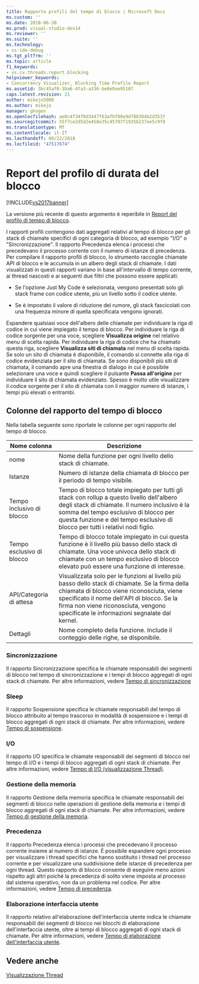 ```yaml
---
title: Rapporto profili del tempo di blocco | Microsoft Docs
ms.custom: ''
ms.date: 2018-06-30
ms.prod: visual-studio-dev14
ms.reviewer: ''
ms.suite: ''
ms.technology:
- vs-ide-debug
ms.tgt_pltfrm: ''
ms.topic: article
f1_keywords:
- vs.cv.threads.report.blocking
helpviewer_keywords:
- Concurrency Visualizer, Blocking Time Profile Report
ms.assetid: 3bc45af0-3ba6-4fa3-a336-be8e9ae95107
caps.latest.revision: 21
author: mikejo5000
ms.author: mikejo
manager: ghogen
ms.openlocfilehash: ae0c4f34f0d3447f63afbf08e9d788304b2d353f
ms.sourcegitcommit: 55f7ce2d5d2e458e35c45787f1935b237ee5c9f8
ms.translationtype: MT
ms.contentlocale: it-IT
ms.lasthandoff: 08/22/2018
ms.locfileid: "47517674"
---
```

# <a name="blocking-time-profile-report"></a>Report del profilo di durata del blocco
[!INCLUDE[vs2017banner](../includes/vs2017banner.md)]

La versione più recente di questo argomento è reperibile in [Report del profilo di tempo di blocco](https://docs.microsoft.com/visualstudio/profiling/blocking-time-profile-report).  
  
I rapporti profili contengono dati aggregati relativi al tempo di blocco per gli stack di chiamate specifici di ogni categoria di blocco, ad esempio "I/O" o "Sincronizzazione". Il rapporto Precedenza elenca i processi che precedevano il processo corrente con il numero di istanze di precedenza. Per compilare il rapporto profili di blocco, lo strumento raccoglie chiamate API di blocco e le accumula in un albero degli stack di chiamate. I dati visualizzati in questi rapporti variano in base all'intervallo di tempo corrente, ai thread nascosti e ai seguenti due filtri che possono essere applicati:  
  
-   Se l'opzione Just My Code è selezionata, vengono presentati solo gli stack frame con codice utente, più un livello sotto il codice utente.  
  
-   Se è impostato il valore di riduzione del rumore, gli stack fascicolati con una frequenza minore di quella specificata vengono ignorati.  
  
 Espandere qualsiasi voce dell'albero delle chiamate per individuare la riga di codice in cui viene impiegato il tempo di blocco. Per individuare la riga di codice sorgente per una voce, scegliere **Visualizza origine** nel relativo menu di scelta rapida. Per individuare la riga di codice che ha chiamato questa riga, scegliere **Visualizza siti di chiamata** nel menu di scelta rapida. Se solo un sito di chiamata è disponibile, il comando si connette alla riga di codice evidenziata per il sito di chiamata. Se sono disponibili più siti di chiamata, il comando apre una finestra di dialogo in cui è possibile selezionare una voce e quindi scegliere il pulsante **Passa all'origine** per individuare il sito di chiamata evidenziato. Spesso è molto utile visualizzare il codice sorgente per il sito di chiamata con il maggior numero di istanze, i tempi più elevati o entrambi.  
  
## <a name="blocking-time-report-columns"></a>Colonne del rapporto del tempo di blocco  
 Nella tabella seguente sono riportate le colonne per ogni rapporto del tempo di blocco.  
  
|Nome colonna|Descrizione|  
|-----------------|-----------------|  
|nome|Nome della funzione per ogni livello dello stack di chiamate.|  
|Istanze|Numero di istanze della chiamata di blocco per il periodo di tempo visibile.|  
|Tempo inclusivo di blocco|Tempo di blocco totale impiegato per tutti gli stack con rollup a questo livello dell'albero degli stack di chiamate. Il numero inclusivo è la somma del tempo esclusivo di blocco per questa funzione e del tempo esclusivo di blocco per tutti i relativi nodi figlio.|  
|Tempo esclusivo di blocco|Tempo di blocco totale impiegato in cui questa funzione è il livello più basso dello stack di chiamate. Una voce univoca dello stack di chiamate con un tempo esclusivo di blocco elevato può essere una funzione di interesse.|  
|API/Categoria di attesa|Visualizzata solo per le funzioni al livello più basso dello stack di chiamate. Se la firma della chiamata di blocco viene riconosciuta, viene specificato il nome dell'API di blocco. Se la firma non viene riconosciuta, vengono specificate le informazioni segnalate dal kernel.|  
|Dettagli|Nome completo della funzione. Include il conteggio delle righe, se disponibile.|  
  
### <a name="synchronization"></a>Sincronizzazione  
 Il rapporto Sincronizzazione specifica le chiamate responsabili dei segmenti di blocco nel tempo di sincronizzazione e i tempi di blocco aggregati di ogni stack di chiamate. Per altre informazioni, vedere [Tempo di sincronizzazione](../profiling/synchronization-time.md)  
  
### <a name="sleep"></a>Sleep  
 Il rapporto Sospensione specifica le chiamate responsabili del tempo di blocco attribuito al tempo trascorso in modalità di sospensione e i tempi di blocco aggregati di ogni stack di chiamate. Per altre informazioni, vedere [Tempo di sospensione](../profiling/sleep-time.md).  
  
### <a name="io"></a>I/O  
 Il rapporto I/O specifica le chiamate responsabili dei segmenti di blocco nel tempo di I/O e i tempi di blocco aggregati di ogni stack di chiamate. Per altre informazioni, vedere [Tempo di I/O (visualizzazione Thread)](../profiling/i-o-time-threads-view.md).  
  
### <a name="memory-management"></a>Gestione della memoria  
 Il rapporto Gestione della memoria specifica le chiamate responsabili dei segmenti di blocco nelle operazioni di gestione della memoria e i tempi di blocco aggregati di ogni stack di chiamate. Per altre informazioni, vedere [Tempo di gestione della memoria](../profiling/memory-management-time.md).  
  
### <a name="preemption"></a>Precedenza  
 Il rapporto Precedenza elenca i processi che precedevano il processo corrente insieme al numero di istanze.  È possibile espandere ogni processo per visualizzare i thread specifici che hanno sostituito i thread nel processo corrente e per visualizzare una suddivisione delle istanze di precedenza per ogni thread. Questo rapporto di blocco consente di eseguire meno azioni rispetto agli altri poiché la precedenza di solito viene imposta al processo dal sistema operativo, non da un problema nel codice. Per altre informazioni, vedere [Tempo di precedenza](../profiling/preemption-time.md).  
  
### <a name="ui-processing"></a>Elaborazione interfaccia utente  
 Il rapporto relativo all'elaborazione dell'interfaccia utente indica le chiamate responsabili dei segmenti di blocco nei blocchi di elaborazione dell'interfaccia utente, oltre ai tempi di blocco aggregati di ogni stack di chiamate. Per altre informazioni, vedere [Tempo di elaborazione dell'interfaccia utente](../profiling/ui-processing-time.md).  
  
## <a name="see-also"></a>Vedere anche  
 [Visualizzazione Thread](../profiling/threads-view-parallel-performance.md)



